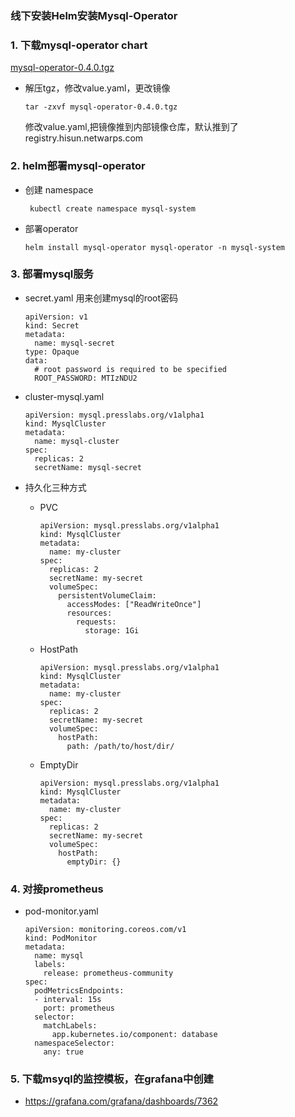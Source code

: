 ### 线下安装Helm安装Mysql-Operator

### 1. 下载mysql-operator chart

[mysql-operator-0.4.0.tgz](https://pnode.solarfs.io/dn/file/0d0e58bc6775b711f84637c699836031/mysql-operator-0.4.0.tgz)

- 解压tgz，修改value.yaml，更改镜像

	```
	tar -zxvf mysql-operator-0.4.0.tgz
	```
	修改value.yaml,把镜像推到内部镜像仓库，默认推到了registry.hisun.netwarps.com

	
### 2. helm部署mysql-operator

- 创建 namespace 
		
	```	
	 kubectl create namespace mysql-system
	
	```
	
- 部署operator

	```
	helm install mysql-operator mysql-operator -n mysql-system
	
	```
	
### 3. 部署mysql服务	

- secret.yaml 用来创建mysql的root密码

	```
	apiVersion: v1
	kind: Secret
	metadata:
	  name: mysql-secret
	type: Opaque
	data:
	  # root password is required to be specified
	  ROOT_PASSWORD: MTIzNDU2
	
	```
	
- cluster-mysql.yaml

	```
	apiVersion: mysql.presslabs.org/v1alpha1
	kind: MysqlCluster
	metadata:
	  name: mysql-cluster
	spec:
	  replicas: 2
	  secretName: mysql-secret
	
	```
	
- 持久化三种方式

  - PVC
  
	```
    apiVersion: mysql.presslabs.org/v1alpha1
    kind: MysqlCluster
    metadata:
      name: my-cluster
    spec:
      replicas: 2
      secretName: my-secret
      volumeSpec:
        persistentVolumeClaim:
          accessModes: ["ReadWriteOnce"]
          resources:
            requests:
              storage: 1Gi
	```
  		
  - HostPath
  
    ```
    apiVersion: mysql.presslabs.org/v1alpha1
    kind: MysqlCluster
    metadata:
      name: my-cluster
    spec:
      replicas: 2
      secretName: my-secret
      volumeSpec:
        hostPath:
          path: /path/to/host/dir/
    ```
		
		
  - EmptyDir	 
		
	```
    apiVersion: mysql.presslabs.org/v1alpha1
    kind: MysqlCluster
    metadata:
      name: my-cluster
    spec:
      replicas: 2
      secretName: my-secret
      volumeSpec:
        hostPath:
          emptyDir: {}
	```
  
### 4. 对接prometheus

- pod-monitor.yaml
	
	```
	apiVersion: monitoring.coreos.com/v1
	kind: PodMonitor
	metadata:
	  name: mysql
	  labels:
	    release: prometheus-community
	spec:
	  podMetricsEndpoints:
	  - interval: 15s
	    port: prometheus
	  selector:
	    matchLabels:
	      app.kubernetes.io/component: database
	  namespaceSelector:
	    any: true
	```
	
### 5. 下载msyql的监控模板，在grafana中创建

 - https://grafana.com/grafana/dashboards/7362
